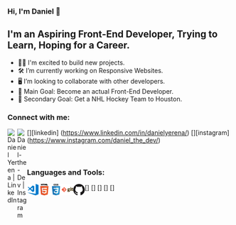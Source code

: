 ### Hi, I'm Daniel 👋

## I'm an Aspiring Front-End Developer, Trying to Learn, Hoping for a Career.

- 👨‍💻 I'm excited to build new projects.
- 🛠️ I’m currently working on Responsive Websites.
- 🖥️ I’m looking to collaborate with other developers.
- 🥅 Main Goal: Become an actual Front-End Developer.
- 🏒 Secondary Goal: Get a NHL Hockey Team to Houston.

### Connect with me:

[<img align="left" alt="Daniel Yerena | LinkedIn" width="22px" src="https://cdn.jsdelivr.net/npm/simple-icons@v3/icons/linkedin.svg" />][linkedin] (https://www.linkedin.com/in/danielyerena/)
[<img align="left" alt="Daniel-the-Dev | Instagram" width="22px" src="https://cdn.jsdelivr.net/npm/simple-icons@v3/icons/instagram.svg" />][instagram] (https://www.instagram.com/daniel_the_dev/)

<br />

### Languages and Tools:

[<img align="left" alt="Visual Studio Code" width="26px" src="https://raw.githubusercontent.com/github/explore/80688e429a7d4ef2fca1e82350fe8e3517d3494d/topics/visual-studio-code/visual-studio-code.png" />]
[<img align="left" alt="HTML5" width="26px" src="https://raw.githubusercontent.com/github/explore/80688e429a7d4ef2fca1e82350fe8e3517d3494d/topics/html/html.png" />]
[<img align="left" alt="CSS3" width="26px" src="https://raw.githubusercontent.com/github/explore/80688e429a7d4ef2fca1e82350fe8e3517d3494d/topics/css/css.png" />]
[<img align="left" alt="Git" width="26px" src="https://raw.githubusercontent.com/github/explore/80688e429a7d4ef2fca1e82350fe8e3517d3494d/topics/git/git.png" />]
[<img align="left" alt="GitHub" width="26px" src="https://raw.githubusercontent.com/github/explore/78df643247d429f6cc873026c0622819ad797942/topics/github/github.png" />]
